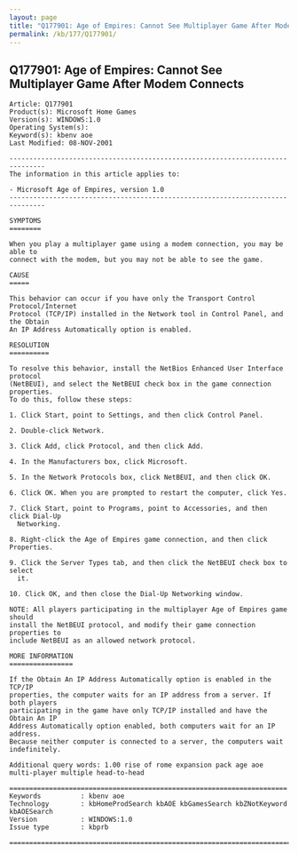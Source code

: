 ```yaml
---
layout: page
title: "Q177901: Age of Empires: Cannot See Multiplayer Game After Modem Connects"
permalink: /kb/177/Q177901/
---
```


## Q177901: Age of Empires: Cannot See Multiplayer Game After Modem Connects

	Article: Q177901
	Product(s): Microsoft Home Games
	Version(s): WINDOWS:1.0
	Operating System(s): 
	Keyword(s): kbenv aoe
	Last Modified: 08-NOV-2001
	
	-------------------------------------------------------------------------------
	The information in this article applies to:
	
	- Microsoft Age of Empires, version 1.0 
	-------------------------------------------------------------------------------
	
	SYMPTOMS
	========
	
	When you play a multiplayer game using a modem connection, you may be able to
	connect with the modem, but you may not be able to see the game.
	
	CAUSE
	=====
	
	This behavior can occur if you have only the Transport Control Protocol/Internet
	Protocol (TCP/IP) installed in the Network tool in Control Panel, and the Obtain
	An IP Address Automatically option is enabled.
	
	RESOLUTION
	==========
	
	To resolve this behavior, install the NetBios Enhanced User Interface protocol
	(NetBEUI), and select the NetBEUI check box in the game connection properties.
	To do this, follow these steps:
	
	1. Click Start, point to Settings, and then click Control Panel.
	
	2. Double-click Network.
	
	3. Click Add, click Protocol, and then click Add.
	
	4. In the Manufacturers box, click Microsoft.
	
	5. In the Network Protocols box, click NetBEUI, and then click OK.
	
	6. Click OK. When you are prompted to restart the computer, click Yes.
	
	7. Click Start, point to Programs, point to Accessories, and then click Dial-Up
	  Networking.
	
	8. Right-click the Age of Empires game connection, and then click Properties.
	
	9. Click the Server Types tab, and then click the NetBEUI check box to select
	  it.
	
	10. Click OK, and then close the Dial-Up Networking window.
	
	NOTE: All players participating in the multiplayer Age of Empires game should
	install the NetBEUI protocol, and modify their game connection properties to
	include NetBEUI as an allowed network protocol.
	
	MORE INFORMATION
	================
	
	If the Obtain An IP Address Automatically option is enabled in the TCP/IP
	properties, the computer waits for an IP address from a server. If both players
	participating in the game have only TCP/IP installed and have the Obtain An IP
	Address Automatically option enabled, both computers wait for an IP address.
	Because neither computer is connected to a server, the computers wait
	indefinitely.
	
	Additional query words: 1.00 rise of rome expansion pack age aoe multi-player multiple head-to-head
	
	======================================================================
	Keywords          : kbenv aoe 
	Technology        : kbHomeProdSearch kbAOE kbGamesSearch kbZNotKeyword kbAOESearch
	Version           : WINDOWS:1.0
	Issue type        : kbprb
	
	=============================================================================
	
